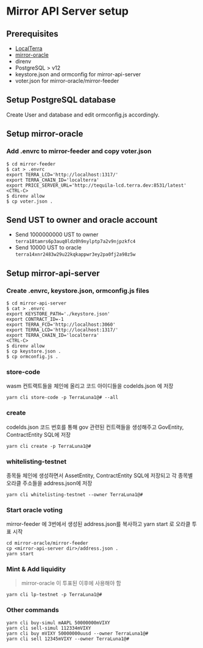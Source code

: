 # Mirror API Server setup
## Prerequisites
* [LocalTerra](https://github.com/terra-project/LocalTerra)
* [mirror-oracle](https://github.com/terra-project/mirror-oracle.git)
* direnv
* PostgreSQL > v12
* keystore.json and ormconfig for mirror-api-server
* voter.json for mirror-oracle/mirror-feeder

## Setup PostgreSQL database
Create User and database and edit ormconfig.js accordingly.

## Setup mirror-oracle
### Add .envrc to mirror-feeder and copy voter.json
```
$ cd mirror-feeder
$ cat > .envrc
export TERRA_LCD='http://localhost:1317/'
export TERRA_CHAIN_ID='localterra'
export PRICE_SERVER_URL='http://tequila-lcd.terra.dev:8531/latest'
<CTRL-C>
$ direnv allow
$ cp voter.json .
```
## Send UST to owner and oracle account
* Send 1000000000 UST to owner ```terra18tamrs6p3auq0ldz0h9nylptp7a2v9njpzkfc4```
* Send 10000 UST to oracle ```terra14xnr2483w29u22kqkappwr3ey2pa0fj2a98z5w```

## Setup mirror-api-server

### Create .envrc, keystore.json, ormconfig.js files
```
$ cd mirror-api-server
$ cat > .envrc
export KEYSTORE_PATH='./keystore.json'
export CONTRACT_ID=-1
export TERRA_FCD='http://localhost:3060'
export TERRA_LCD='http://localhost:1317/'
export TERRA_CHAIN_ID='localterra'
<CTRL-C>
$ direnv allow
$ cp keystore.json .
$ cp ormconfig.js .
```

### store-code
wasm 컨트랙트들을 체인에 올리고 코드 아이디들을 codeIds.json 에 저장
```
yarn cli store-code -p TerraLuna1@# --all
```

### create
codeIds.json 코드 번호를 통해 gov 관련된 컨트랙들을 생성해주고 GovEntity, ContractEntity SQL에 저장
```
yarn cli create -p TerraLuna1@#
```

### whitelisting-testnet
종목들 체인에 생성하면서 AssetEntity, ContractEntity SQL에 저장되고 각 종목별 오라클 주소들을 address.json에 저장
```
yarn cli whitelisting-testnet --owner TerraLuna1@#
```

### Start oracle voting
mirror-feeder 에 3번에서 생성된 address.json를 복사하고 yarn start 로 오라클 투표 시작
```
cd mirror-oracle/mirror-feeder
cp <mirror-api-server dir>/address.json .
yarn start
```

### Mint & Add liquidity
> mirror-oracle 이 투표된 이후에 사용해야 함
```
yarn cli lp-testnet -p TerraLuna1@#
```

### Other commands
```
yarn cli buy-simul mAAPL 50000000mVIXY
yarn cli sell-simul 112334mVIXY
yarn cli buy mVIXY 50000000uusd --owner TerraLuna1@#
yarn cli sell 12345mVIXY --owner TerraLuna1@#
```
